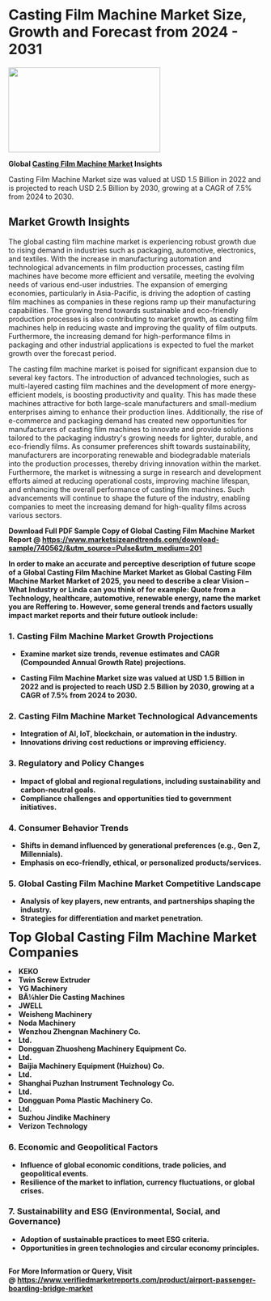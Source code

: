 <H1>Casting Film Machine Market Size, Growth and Forecast from 2024 - 2031</H1><img class="aligncenter size-medium wp-image-584254" src="https://thirdeyenews.in/wp-content/uploads/2024/09/Global-Market-Research-300x168.jpeg" alt="" width="300" height="168" /><p><strong>Global&nbsp;<a href="https://www.marketsizeandtrends.com/download-sample/740562/&amp;utm_source=Pulse&amp;utm_medium=201">Casting Film Machine Market</a> Insights</strong></p><p>Casting Film Machine Market size was valued at USD 1.5 Billion in 2022 and is projected to reach USD 2.5 Billion by 2030, growing at a CAGR of 7.5% from 2024 to 2030.</p><p><h2>Market Growth Insights</h2> <p>The global casting film machine market is experiencing robust growth due to rising demand in industries such as packaging, automotive, electronics, and textiles. With the increase in manufacturing automation and technological advancements in film production processes, casting film machines have become more efficient and versatile, meeting the evolving needs of various end-user industries. The expansion of emerging economies, particularly in Asia-Pacific, is driving the adoption of casting film machines as companies in these regions ramp up their manufacturing capabilities. The growing trend towards sustainable and eco-friendly production processes is also contributing to market growth, as casting film machines help in reducing waste and improving the quality of film outputs. Furthermore, the increasing demand for high-performance films in packaging and other industrial applications is expected to fuel the market growth over the forecast period.</p> <p><strong></strong></p> <p>The casting film machine market is poised for significant expansion due to several key factors. The introduction of advanced technologies, such as multi-layered casting film machines and the development of more energy-efficient models, is boosting productivity and quality. This has made these machines attractive for both large-scale manufacturers and small-medium enterprises aiming to enhance their production lines. Additionally, the rise of e-commerce and packaging demand has created new opportunities for manufacturers of casting film machines to innovate and provide solutions tailored to the packaging industry's growing needs for lighter, durable, and eco-friendly films. As consumer preferences shift towards sustainability, manufacturers are incorporating renewable and biodegradable materials into the production processes, thereby driving innovation within the market. Furthermore, the market is witnessing a surge in research and development efforts aimed at reducing operational costs, improving machine lifespan, and enhancing the overall performance of casting film machines. Such advancements will continue to shape the future of the industry, enabling companies to meet the increasing demand for high-quality films across various sectors. <p><strong></p><p><span class=""><strong>Download Full PDF Sample Copy of Global Casting Film Machine Market Report</strong> @ <a href="https://www.marketsizeandtrends.com/download-sample/740562/&amp;utm_source=Pulse&amp;utm_medium=201" target="_blank">https://www.marketsizeandtrends.com/download-sample/740562/&amp;utm_source=Pulse&amp;utm_medium=201</a></span></p><p>In order to make an accurate and perceptive description of future scope of a Global&nbsp;Casting Film Machine Market Market as Global&nbsp;Casting Film Machine Market Market of 2025, you need to describe a clear Vision &ndash; What Industry or Linda can you think of for example: Quote from a Technology, healthcare, automotive, renewable energy, name the market you are Reffering to. However, some general trends and factors usually impact market reports and their future outlook include:</p><h3>1.&nbsp;<strong>Casting Film Machine Market Growth Projections</strong></h3><ul><li>Examine market size trends, revenue estimates and CAGR (Compounded Annual Growth Rate) projections.</li><li><p>Casting Film Machine Market size was valued at USD 1.5 Billion in 2022 and is projected to reach USD 2.5 Billion by 2030, growing at a CAGR of 7.5% from 2024 to 2030.</p></li></ul><h3>2.&nbsp;<strong>Casting Film Machine Market Technological Advancements</strong></h3><ul><li>Integration of AI, IoT, blockchain, or automation in the industry.</li><li>Innovations driving cost reductions or improving efficiency.</li></ul><h3>3.&nbsp;<strong>Regulatory and Policy Changes</strong></h3><ul><li>Impact of global and regional regulations, including sustainability and carbon-neutral goals.</li><li>Compliance challenges and opportunities tied to government initiatives.</li></ul><h3>4.&nbsp;<strong>Consumer Behavior Trends</strong></h3><ul><li>Shifts in demand influenced by generational preferences (e.g., Gen Z, Millennials).</li><li>Emphasis on eco-friendly, ethical, or personalized products/services.</li></ul><h3>5.&nbsp;<strong>Global Casting Film Machine Market Competitive Landscape</strong></h3><ul><li>Analysis of key players, new entrants, and partnerships shaping the industry.</li><li>Strategies for differentiation and market penetration.</li></ul><p data-pm-slice="1 1 []"><span style="color: inherit; font-family: inherit; font-size: 25px;">Top Global Casting Film Machine Market Companies</span></p><div class="" data-test-id=""><p><li>KEKO</li><li> Twin Screw Extruder</li><li> YG Machinery</li><li> BÃ¼hler Die Casting Machines</li><li> JWELL</li><li> Weisheng Machinery</li><li> Noda Machinery</li><li> Wenzhou Zhengnan Machinery Co.</li><li> Ltd.</li><li> Dongguan Zhuosheng Machinery Equipment Co.</li><li> Ltd.</li><li> Baijia Machinery Equipment (Huizhou) Co.</li><li> Ltd.</li><li> Shanghai Puzhan Instrument Technology Co.</li><li> Ltd.</li><li> Dongguan Poma Plastic Machinery Co.</li><li> Ltd.</li><li> Suzhou Jindike Machinery</li><li> Verizon Technology</li></p></div><h3>6.&nbsp;<strong>Economic and Geopolitical Factors</strong></h3><ul><li>Influence of global economic conditions, trade policies, and geopolitical events.</li><li>Resilience of the market to inflation, currency fluctuations, or global crises.</li></ul><h3>7.&nbsp;<strong>Sustainability and ESG (Environmental, Social, and Governance)</strong></h3><ul><li>Adoption of sustainable practices to meet ESG criteria.</li><li>Opportunities in green technologies and circular economy principles.</li></ul><h2><strong style="font-size: 14px;">For More Information or Query, Visit @&nbsp;</strong><a style="background-color: #ffffff; font-size: 14px;" href="https://www.marketsizeandtrends.com/report/casting-film-machine-market/" target="_blank">https://www.verifiedmarketreports.com/product/airport-passenger-boarding-bridge-market</a></h2>
